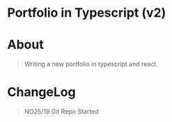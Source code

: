 # Portfolio in Typescript (v2)

# About

> Writing a new portfolio in typescript and react.

# ChangeLog

> NO25/19 Git Repo Started
